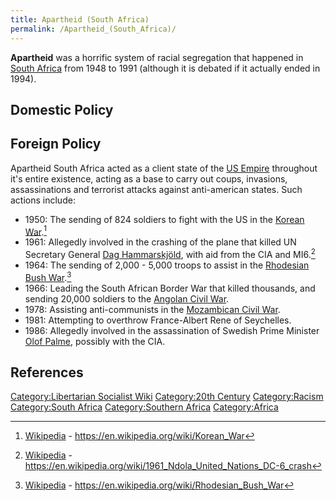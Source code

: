 ```yaml
---
title: Apartheid (South Africa)
permalink: /Apartheid_(South_Africa)/
---
```


**Apartheid** was a horrific system of racial segregation that happened
in [South Africa](South_Africa "wikilink") from 1948 to 1991 (although
it is debated if it actually ended in 1994).

## Domestic Policy

## Foreign Policy

Apartheid South Africa acted as a client state of the [US
Empire](Timeline_of_US_Imperialism "wikilink") throughout it's entire
existence, acting as a base to carry out coups, invasions,
assassinations and terrorist attacks against anti-american states. Such
actions include:

- 1950: The sending of 824 soldiers to fight with the US in the [Korean
  War](Korean_War "wikilink").[^1]
- 1961: Allegedly involved in the crashing of the plane that killed UN
  Secretary General [Dag Hammarskjöld](Dag_Hammarskjöld "wikilink"),
  with aid from the CIA and MI6.[^2]
- 1964: The sending of 2,000 - 5,000 troops to assist in the [Rhodesian
  Bush War](Rhodesian_Bush_War "wikilink").[^3]
- 1966: Leading the South African Border War that killed thousands, and
  sending 20,000 soldiers to the [Angolan Civil
  War](Angolan_Civil_War "wikilink").
- 1978: Assisting anti-communists in the [Mozambican Civil
  War](Mozambican_Civil_War "wikilink").
- 1981: Attempting to overthrow France-Albert Rene of Seychelles.
- 1986: Allegedly involved in the assassination of Swedish Prime
  Minister [Olof Palme](Olof_Palme "wikilink"), possibly with the CIA.

## References

<references />

[Category:Libertarian Socialist
Wiki](Category:Libertarian_Socialist_Wiki "wikilink") [Category:20th
Century](Category:20th_Century "wikilink")
[Category:Racism](Category:Racism "wikilink") [Category:South
Africa](Category:South_Africa "wikilink") [Category:Southern
Africa](Category:Southern_Africa "wikilink")
[Category:Africa](Category:Africa "wikilink")

[^1]: [Wikipedia](Wikipedia "wikilink") -
    <https://en.wikipedia.org/wiki/Korean_War>

[^2]: [Wikipedia](Wikipedia "wikilink") -
    <https://en.wikipedia.org/wiki/1961_Ndola_United_Nations_DC-6_crash>

[^3]: [Wikipedia](Wikipedia "wikilink") -
    <https://en.wikipedia.org/wiki/Rhodesian_Bush_War>